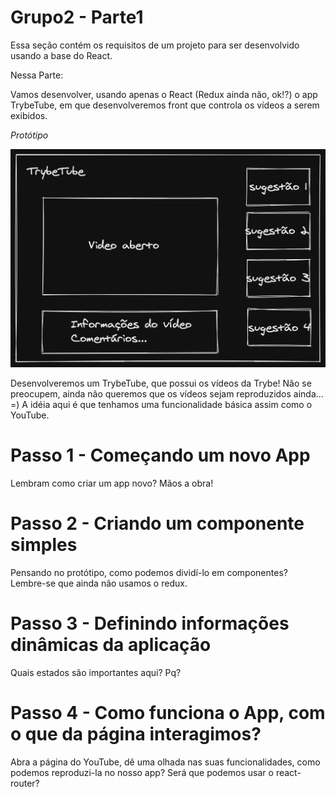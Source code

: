 # Grupo2 - Parte1 #

Essa seção contém os requisitos de um projeto para ser desenvolvido usando a base do React.

Nessa Parte:

Vamos desenvolver, usando apenas o React (Redux ainda não, ok!?) o app TrybeTube, em que desenvolveremos front que controla os vídeos a serem exibidos.

_Protótipo_

![TrybeTube](public/prototipo.png)

Desenvolveremos um TrybeTube, que possui os vídeos da Trybe! Não se preocupem, ainda não queremos que os vídeos sejam reproduzidos ainda...  =)
A idéia aqui é que tenhamos uma funcionalidade básica assim como o YouTube.

# Passo 1 - Começando um novo App #
Lembram como criar um app novo? Mãos a obra!

# Passo 2 - Criando um componente simples #
Pensando no protótipo, como podemos dividí-lo em componentes? Lembre-se que ainda não usamos o redux.

# Passo 3 - Definindo informações dinâmicas da aplicação #
Quais estados são importantes aqui? Pq?

# Passo 4 - Como funciona o App, com o que da página interagimos? #
Abra a página do YouTube, dê uma olhada nas suas funcionalidades, como podemos reproduzi-la no nosso app? Será que podemos usar o react-router?
